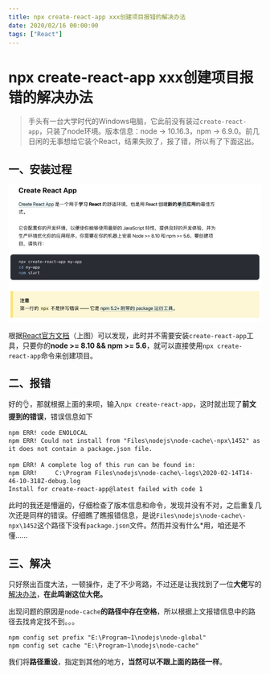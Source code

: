 ```yaml
---
title: npx create-react-app xxx创建项目报错的解决办法
date: 2020/02/16 00:00:00
tags: ["React"]
---
```


# npx create-react-app xxx创建项目报错的解决办法
<ClientOnly>
  <display-bar :displayData="$frontmatter"></display-bar>
</ClientOnly>

> 手头有一台大学时代的Windows电脑，它此前没有装过``create-react-app``，只装了node环境。版本信息：node -> 10.16.3，npm -> 6.9.0。前几日闲的无事想给它装个React，结果失败了，报了错，所以有了下面这出。

## 一、安装过程
![install-react](/images/frontend/react/install-react.png)

根据[React官方文档](https://react.docschina.org/docs/create-a-new-react-app.html#create-react-app)（上图）可以发现，此时并不需要安装``create-react-app``工具，只要你的**node >= 8.10 && npm >= 5.6**，就可以直接使用``npx create-react-app``命令来创建项目。

## 二、报错

好的👌，那就根据上面的来呗，输入``npx create-react-app``，这时就出现了**前文提到的错误**，错误信息如下

```shell
npm ERR! code ENOLOCAL
npm ERR! Could not install from "Files\nodejs\node-cache\-npx\1452" as it does not contain a package.json file.

npm ERR! A complete log of this run can be found in:
npm ERR!     C:\Program Files\nodejs\node-cache\-logs\2020-02-14T14-46-10-318Z-debug.log
Install for create-react-app@latest failed with code 1
```

此时的我还是懵逼的，仔细检查了版本信息和命令，发现并没有不对，之后重复几次还是同样的错误。仔细瞧了瞧报错信息，是说``Files\nodejs\node-cache\-npx\1452``这个路径下没有``package.json``文件。然而并没有什么*用，咱还是不懂......

## 三、解决

只好祭出百度大法，一顿操作，走了不少弯路，不过还是让我找到了一位**大佬**写的[解决办法](https://segmentfault.com/a/1190000021730681)，**在此鸣谢这位大佬。**

出现问题的原因是`node-cache`**的路径中存在空格**，所以根据上文报错信息中的路径去找肯定找不到。。。

```shell
npm config set prefix "E:\Program~1\nodejs\node-global"
npm config set cache "E:\Program~1\nodejs\node-cache"
```

我们将**路径重设**，指定到其他的地方，**当然可以不跟上面的路径一样**。

